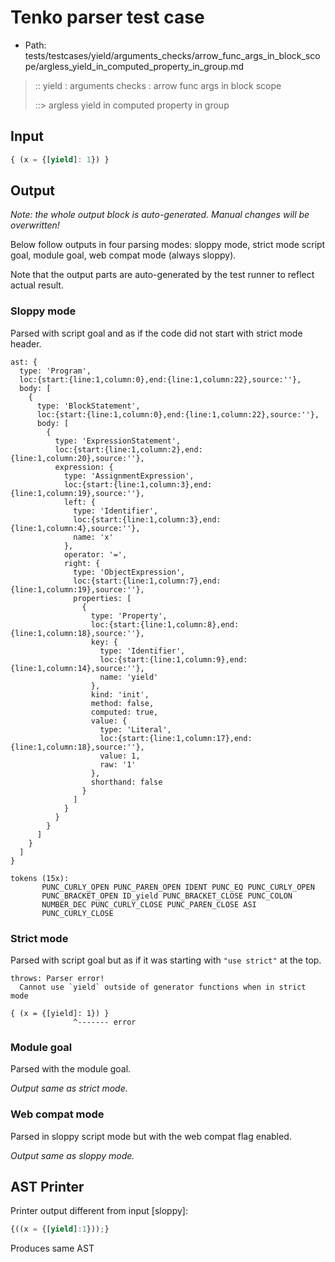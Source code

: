 # Tenko parser test case

- Path: tests/testcases/yield/arguments_checks/arrow_func_args_in_block_scope/argless_yield_in_computed_property_in_group.md

> :: yield : arguments checks : arrow func args in block scope
>
> ::> argless yield in computed property in group

## Input

`````js
{ (x = {[yield]: 1}) }
`````

## Output

_Note: the whole output block is auto-generated. Manual changes will be overwritten!_

Below follow outputs in four parsing modes: sloppy mode, strict mode script goal, module goal, web compat mode (always sloppy).

Note that the output parts are auto-generated by the test runner to reflect actual result.

### Sloppy mode

Parsed with script goal and as if the code did not start with strict mode header.

`````
ast: {
  type: 'Program',
  loc:{start:{line:1,column:0},end:{line:1,column:22},source:''},
  body: [
    {
      type: 'BlockStatement',
      loc:{start:{line:1,column:0},end:{line:1,column:22},source:''},
      body: [
        {
          type: 'ExpressionStatement',
          loc:{start:{line:1,column:2},end:{line:1,column:20},source:''},
          expression: {
            type: 'AssignmentExpression',
            loc:{start:{line:1,column:3},end:{line:1,column:19},source:''},
            left: {
              type: 'Identifier',
              loc:{start:{line:1,column:3},end:{line:1,column:4},source:''},
              name: 'x'
            },
            operator: '=',
            right: {
              type: 'ObjectExpression',
              loc:{start:{line:1,column:7},end:{line:1,column:19},source:''},
              properties: [
                {
                  type: 'Property',
                  loc:{start:{line:1,column:8},end:{line:1,column:18},source:''},
                  key: {
                    type: 'Identifier',
                    loc:{start:{line:1,column:9},end:{line:1,column:14},source:''},
                    name: 'yield'
                  },
                  kind: 'init',
                  method: false,
                  computed: true,
                  value: {
                    type: 'Literal',
                    loc:{start:{line:1,column:17},end:{line:1,column:18},source:''},
                    value: 1,
                    raw: '1'
                  },
                  shorthand: false
                }
              ]
            }
          }
        }
      ]
    }
  ]
}

tokens (15x):
       PUNC_CURLY_OPEN PUNC_PAREN_OPEN IDENT PUNC_EQ PUNC_CURLY_OPEN
       PUNC_BRACKET_OPEN ID_yield PUNC_BRACKET_CLOSE PUNC_COLON
       NUMBER_DEC PUNC_CURLY_CLOSE PUNC_PAREN_CLOSE ASI
       PUNC_CURLY_CLOSE
`````

### Strict mode

Parsed with script goal but as if it was starting with `"use strict"` at the top.

`````
throws: Parser error!
  Cannot use `yield` outside of generator functions when in strict mode

{ (x = {[yield]: 1}) }
              ^------- error
`````


### Module goal

Parsed with the module goal.

_Output same as strict mode._

### Web compat mode

Parsed in sloppy script mode but with the web compat flag enabled.

_Output same as sloppy mode._

## AST Printer

Printer output different from input [sloppy]:

````js
{((x = {[yield]:1}));}
````

Produces same AST
